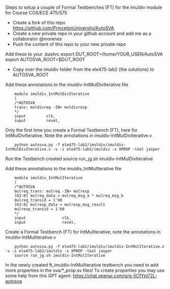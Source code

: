
Steps to setup a couple of Formal Testbenches (FT) for the imuldiv module for Course COS/ECE 475/575

- Create a fork of this repo https://github.com/PrincetonUniversity/AutoSVA
- Create a new private repo in your github account and add me as a collaborator @morenes
- Push the content of this repo to your new private repo

Add these to your .bashrc
        export DUT_ROOT=/home/YOUR_USER/AutoSVA
        export AUTOSVA_ROOT=$DUT_ROOT

- Copy over the imuldiv folder from the ele475-lab2 (the solutions) to AUTOSVA_ROOT


Add these annotations to the imuldiv-IntMulDivIterative file

        module imuldiv_IntMulDivIterative
        (
        /*AUTOSVA
        trans: muldivreq -IN> muldivresp
        */
        input         clk,
        input         reset,

Only the first time you create a Formal Testbench (FT), here for IntMulDivIterative. Note the annotations in imuldiv-IntMulDivIterative.v

        python autosva.py -f ele475-lab2/imuldiv/imuldiv-IntMulDivIterative.v -v -i ele475-lab2/imuldiv -x XPROP -tool jasper

Run the Testbench created
        source run_jg.sh imuldiv-IntMulDivIterative



Add these annotations to the imuldiv_IntMulIterative file

        module imuldiv_IntMulIterative
        (
        /*AUTOSVA
        mulreq_trans: mulreq -IN> mulresp
        [63:0] mulreq_data = mulreq_msg_a * mulreq_msg_b
        mulreq_transid = 1'b0
        [63:0] mulresp_data = mulresp_msg_result
        mulresp_transid = 1'b0
        */
        input                clk,
        input                reset,

Create a Formal Testbench (FT) for IntMulIterative, note the annotations in imuldiv-IntMulIterative.v

        python autosva.py -f ele475-lab2/imuldiv/imuldiv-IntMulIterative.v -v -i ele475-lab2/imuldiv -x XPROP -tool jasper
        source run_jg.sh imuldiv-IntMulIterative

In the newly created ft_imuldiv-IntMulIterative testbench you need to add more properties in the sva/*_prop.sv files!
To create properties you may use some help from this GPT agent:
https://chat.openai.com/g/g-5CfYpl72L-autosva